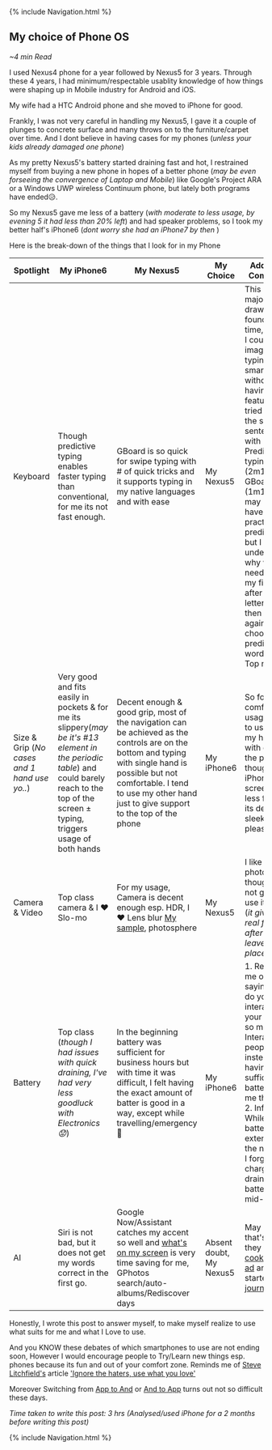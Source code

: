 {% include Navigation.html %}

## My choice of Phone OS
*~4 min Read*

I used Nexus4 phone for a year followed by Nexus5 for 3 years. 
Through these 4 years, I had minimum/respectable usablity knowledge of how things were shaping up in Mobile industry for Android and iOS.

My wife had a HTC Android phone and she moved to iPhone for good. 

Frankly, I was not very careful in handling my Nexus5, I gave it a couple of plunges to concrete surface and many throws on to the furniture/carpet over time. 
And I dont believe in having cases for my phones (*unless your kids already damaged one phone*)  

As my pretty Nexus5's battery started draining fast and hot, I restrained myself from buying a new phone in hopes of a better phone (*may be even forseeing the convergence of Laptop and Mobile*) like Google's Project ARA or a Windows UWP wireless Continuum phone, but lately both programs have ended😥. 

So my Nexus5 gave me less of a battery (*with moderate to less usage, by evening 5 it had less than 20% left*) and had speaker problems, so I took my better half's iPhone6 (*dont worry she had an iPhone7 by then* ) 

Here is the break-down of the things that I look for in my Phone

Spotlight | My iPhone6 | My Nexus5 | My Choice | Additional Comments 
------------ | ------------- | ------------- | ------------- | -------------
Keyboard | Though predictive typing enables faster typing than conventional, for me its not fast enough. | GBoard is so quick for swipe typing with # of quick tricks and it supports typing in my native languages and with ease  | My Nexus5 | This is the major drawback I found in no time, In fact, I could not imagine typing on a smartphone without having swipe feature. I tried typing the same sentence with Predictive typing (2m14s) and GBoard (1m14s), may be I have less practice with predictive but I didn't understand why would I need to lift my fingers after every letter and then lift again and choose the predicted word on the Top ribbon. 
Size & Grip (*No cases and 1 hand use yo..*) | Very good and fits easily in pockets & for me its slippery(*may be it's #13 element in the periodic table*) and could barely reach to the top of the screen ± typing, triggers usage of both hands | Decent enough & good grip, most of the navigation can be achieved as the controls are on the bottom and typing with single hand is possible but not comfortable. I tend to use my other hand just to give support to the top of the phone | My iPhone6 | So for comfortable usage I need to use both my hands with either of the phones, though I felt iPhone6 screen is less for me, its design is sleek and pleasing
Camera & Video | Top class camera & I ❤ Slo-mo | For my usage, Camera is decent enough esp. HDR, I ❤ Lens blur [My sample](https://deepuhub.github.io/images/LensBlur_Nexus5.jpg), photosphere | My Nexus5 | I like photosphere, though I did not get to use it much (*it gives a real feel after you leave the place*)
Battery | Top class (*though I had issues with quick draining, I've had very less goodluck with Electronics😟*) | In the beginning battery was sufficient for business hours but with time it was difficult, I felt having the exact amount of batter is good in a way, except while travelling/emergency 😬 | My iPhone6 | 1. Reminds me of people saying "Why do you interact with your phone so much? Interact with people instead!", having sufficient batter helps me that way. 2. Infact, While battery extends to the next day, I forget to charge and drain my battery next mid-day!  
AI | Siri is not bad, but it does not get my words correct in the first go. | Google Now/Assistant catches my accent so well and [what's on my screen](https://support.google.com/websearch/answer/6304517?co=GENIE.Platform%3DAndroid&hl=en) is very time saving for me, GPhotos search/auto-albums/Rediscover days | Absent doubt, My Nexus5  | May be that's why they recently [cooked an ad](https://www.youtube.com/watch?v=ufBLI6bB9sg) and started a [journal](https://machinelearning.apple.com/) |

Honestly, I wrote this post to answer myself, to make myself realize to use what suits for me and what I  Love to use.

And you KNOW these debates of which smartphones to use are not ending soon, However I would encourage people to Try/Learn new things esp. phones because its fun and out of your comfort zone. 
Reminds me of [Steve Litchfield's](http://allaboutwindowsphone.com/authors/steve-litchfield.php) article ['Ignore the haters, use what you love'](http://allaboutwindowsphone.com/flow/item/22361_Ignore_the_haters_use_what_you.php)

Moreover Switching from [App to And](https://www.android.com/switch/) or [And to App](https://support.apple.com/en-us/HT201196) turns out not so difficult these days.
<br>

*Time taken to write this post: 3 hrs (Analysed/used iPhone for a 2 months before writing this post)*


{% include Navigation.html %}
